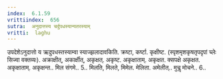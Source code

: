 ```yaml
---
index:  6.1.59
vrittiindex:  656
sutra:  अनुदात्तस्य चर्दुपधस्यान्यतरस्याम्
vritti:  laghu 
---
```


उपदेशेऽनुदात्तो य ऋदुपधस्तस्याम्वा स्याज्झलादावकिति. क्रष्टा, कर्ष्टा. कृक्षीष्ट. (स्पृशमृशकृषतृपदृपां च्लेः सिज्वा वक्तव्यः). अक्राक्षीत्, अकार्क्षीत्, अकृक्षत्. अकृष्ट. अकृक्षाताम्. अकृक्षत. क्सपक्षे अकृक्षत. अकृक्षाताम्. अकृक्षन्त.. मिल संगमे.. 5.. मिलति, मिलते, मिमेल. मेलिता. अमेलीत्.. मुचॢ मोचने.. 6..

